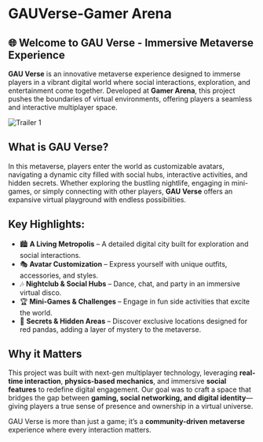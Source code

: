 # GAUVerse-Gamer Arena

## 🌐 Welcome to GAU Verse - Immersive Metaverse Experience

**GAU Verse** is an innovative metaverse experience designed to immerse players in a vibrant digital world where social interactions, exploration, and entertainment come together. Developed at **Gamer Arena**, this project pushes the boundaries of virtual environments, offering players a seamless and interactive multiplayer space.

![Trailer 1](https://youtu.be/8TXUiiUOm58)

## What is GAU Verse?

In this metaverse, players enter the world as customizable avatars, navigating a dynamic city filled with social hubs, interactive activities, and hidden secrets. Whether exploring the bustling nightlife, engaging in mini-games, or simply connecting with other players, **GAU Verse** offers an expansive virtual playground with endless possibilities.

## Key Highlights:
- 🏙️ **A Living Metropolis** – A detailed digital city built for exploration and social interactions.
- 🎭 **Avatar Customization** – Express yourself with unique outfits, accessories, and styles.
- 🎶 **Nightclub & Social Hubs** – Dance, chat, and party in an immersive virtual disco.
- 🏆 **Mini-Games & Challenges** – Engage in fun side activities that excite the world.
- 🔮 **Secrets & Hidden Areas** – Discover exclusive locations designed for red pandas, adding a layer of mystery to the metaverse.

## Why it Matters

This project was built with next-gen multiplayer technology, leveraging **real-time interaction**, **physics-based mechanics**, and immersive **social features** to redefine digital engagement. Our goal was to craft a space that bridges the gap between **gaming, social networking, and digital identity**—giving players a true sense of presence and ownership in a virtual universe.

GAU Verse is more than just a game; it’s a **community-driven metaverse** experience where every interaction matters.
